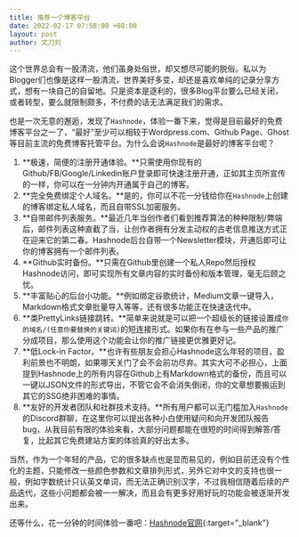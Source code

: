 ```yaml
---
title: 推荐一个博客平台
date: 2022-02-17 07:58:00 +08:00
layout: post
author: 文刀刘
---
```


这个世界总会有一股清流，他们虽身处俗世，却又想尽可能的脱俗。私以为Blogger们也像是这样一股清流，世界美好多变，却还是喜欢单纯的记录分享方式，想有一块自己的自留地。只是资本是逐利的，很多Blog平台要么已经关闭，或者转型，要么就限制颇多，不付费的话无法满足我们的需求。

也是一次无意的邂逅，发现了`Hashnode`，体验一番下来，觉得是目前最好的免费博客平台之一了，“最好”至少可以相较于Wordpress.com、Github Page、Ghost等目前主流的免费博客托管平台。为什么会说`Hashnode`是最好的博客平台呢？

1. **极速，简便的注册开通体验。**只需使用你现有的Github/FB/Google/Linkedin账户登录即可快速注册开通，正如其主页所宣传的一样，你可以在一分钟内开通属于自己的博客。
2. **完全免费绑定个人域名。**是的，你可以不花一分钱给你在`Hashnode`上创建的博客绑定私人域名，而且自带SSL加密服务。
3. **自带邮件列表服务。**最近几年当创作者们看到推荐算法的种种限制/弊端后，邮件列表这种直截了当，让创作者拥有分发主动权的古老信息推送方式正在迎来它的第二春。Hashnode后台自带一个Newsletter模块，开通后即可让你的博客拥有一个邮件列表。
4. **Github实时备份。**只需在Github里创建一个私人Repo然后授权Hashnode访问，即可实现所有文章内容的实时备份和版本管理，毫无后顾之忧。
5. **丰富贴心的后台小功能。**例如绑定谷歌统计，Medium文章一键导入，Markdown格式文章批量导入等等，还有很多功能正在快速迭代中。
6. **类PrettyLinks链接跳转。**简单来说就是可以把一个超级长的链接设置成`你的域名/(任意你要替换的关键词)`的短连接形式。如果你有在参与一些产品的推广分成项目，那么使用这个功能会让你的推广链接更优雅更好记。
7. **低Lock-in Factor。**也许有些朋友会担心Hashnode这么年轻的项目，盈利前景也不明朗，如果哪天关门了会不会前功尽弃。其实大可不必担心，上面提到Hashnode上的所有内容在Github上有Markdown格式的备份，而且可以一键以JSON文件的形式导出，不管它会不会消失倒闭，你的文章想要搬运到其它的SSG绝非困难的事情。
8. **友好的开发者团队和社群技术支持。**所有用户都可以无门槛加入`Hashnode`的Discord群聊，在这里你可以提出各种小白使用疑问和向开发团队报告bug，从我目前有限的体验来看，大部分问题都能在很短的时间得到解答/答复，比起其它免费建站方案的体验真的好出太多。

当然，作为一个年轻的产品，它的很多缺点也是显而易见的，例如目前还没有个性化的主题，只能修改一些颜色参数和文章排列形式，另外它对中文的支持也很一般，例如字数统计只认英文单词，而无法正确识别汉字，不过我相信随着后续的产品迭代，这些小问题都会被一一解决，而且会有更多好用好玩的功能会被逐渐开发出来。

还等什么，花一分钟的时间体验一番吧：[Hashnode官网](https://hashnode.com/@cn/joinme "Hashnode官网"){:target="_blank"}